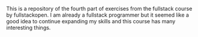 This is a repository of the fourth part of exercises from the fullstack course by fullstackopen.
I am already a fullstack programmer but it seemed like a good idea to continue expanding my skills and this course has many interesting things.
